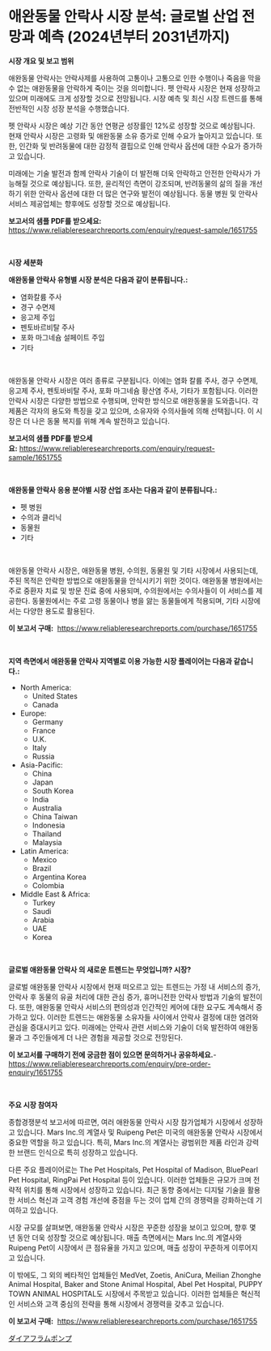 <p><h1>애완동물 안락사 시장 분석: 글로벌 산업 전망과 예측 (2024년부터 2031년까지)</h1></p><p><strong>시장 개요 및 보고 범위</strong></p>
<p><p>애완동물 안락사는 안락사제를 사용하여 고통이나 고통으로 인한 수행이나 죽음을 막을 수 없는 애완동물을 안락하게 죽이는 것을 의미합니다. 펫 안락사 시장은 현재 성장하고 있으며 미래에도 크게 성장할 것으로 전망됩니다. 시장 예측 및 최신 시장 트렌드를 통해 전반적인 시장 성장 분석을 수행했습니다. </p><p>펫 안락사 시장은 예상 기간 동안 연평균 성장률인 12%로 성장할 것으로 예상됩니다. 현재 안락사 시장은 고령화 및 애완동물 소유 증가로 인해 수요가 높아지고 있습니다. 또한, 인간화 및 반려동물에 대한 감정적 결핍으로 인해 안락사 옵션에 대한 수요가 증가하고 있습니다. </p><p>미래에는 기술 발전과 함께 안락사 기술이 더 발전해 더욱 안락하고 안전한 안락사가 가능해질 것으로 예상됩니다. 또한, 윤리적인 측면이 강조되며, 반려동물의 삶의 질을 개선하기 위한 안락사 옵션에 대한 더 많은 연구와 발전이 예상됩니다. 동물 병원 및 안락사 서비스 제공업체는 향후에도 성장할 것으로 예상됩니다.</p></p>
<p><strong>보고서의 샘플 PDF를 받으세요:</strong> <a href="https://www.reliableresearchreports.com/enquiry/request-sample/1651755">https://www.reliableresearchreports.com/enquiry/request-sample/1651755</a></p>
<p>&nbsp;</p>
<p><strong>시장 세분화</strong></p>
<p><strong>애완동물 안락사 유형별 시장 분석은 다음과 같이 분류됩니다.:</strong></p>
<p><ul><li>염화칼륨 주사</li><li>경구 수면제</li><li>응고제 주입</li><li>펜토바르비탈 주사</li><li>포화 마그네슘 설페이트 주입</li><li>기타</li></ul></p>
<p>&nbsp;</p>
<p><p>애완동물 안락사 시장은 여러 종류로 구분됩니다. 이에는 염화 칼륨 주사, 경구 수면제, 응고제 주사, 펜토바비탈 주사, 포화 마그네슘 황산염 주사, 기타가 포함됩니다. 이러한 안락사 시장은 다양한 방법으로 수행되며, 안락한 방식으로 애완동물을 도와줍니다. 각 제품은 각자의 용도와 특징을 갖고 있으며, 소유자와 수의사들에 의해 선택됩니다. 이 시장은 더 나은 동물 복지를 위해 계속 발전하고 있습니다.</p></p>
<p><strong>보고서의 샘플 PDF를 받으세요:</strong>&nbsp;<a href="https://www.reliableresearchreports.com/enquiry/request-sample/1651755">https://www.reliableresearchreports.com/enquiry/request-sample/1651755</a></p>
<p>&nbsp;</p>
<p><strong> 애완동물 안락사 응용 분야별 시장 산업 조사는 다음과 같이 분류됩니다.:</strong></p>
<p><ul><li>펫 병원</li><li>수의과 클리닉</li><li>동물원</li><li>기타</li></ul></p>
<p>&nbsp;</p>
<p><p>애완동물 안락사 시장은, 애완동물 병원, 수의원, 동물원 및 기타 시장에서 사용되는데, 주된 목적은 안락한 방법으로 애완동물을 안식시키기 위한 것이다. 애완동물 병원에서는 주로 중환자 치료 및 방문 진료 중에 사용되며, 수의원에서는 수의사들이 이 서비스를 제공한다. 동물원에서는 주로 고령 동물이나 병을 앓는 동물들에게 적용되며, 기타 시장에서는 다양한 용도로 활용된다.</p></p>
<p><strong>이 보고서 구매:</strong>&nbsp; <a href="https://www.reliableresearchreports.com/purchase/1651755">https://www.reliableresearchreports.com/purchase/1651755</a></p>
<p>&nbsp;</p>
<p><strong>지역 측면에서 애완동물 안락사 지역별로 이용 가능한 시장 플레이어는 다음과 같습니다.:</strong></p>
<p><ul>
    <li>
        North America:
        <ul>
            <li>United States</li>
            <li>Canada</li>
        </ul>
    </li>
    <li>
        Europe:
        <ul>
            <li>Germany</li>
            <li>France</li>
            <li>U.K.</li>
            <li>Italy</li>
            <li>Russia</li>
        </ul>
    </li>
    <li>
        Asia-Pacific:
        <ul>
            <li>China</li>
            <li>Japan</li>
            <li>South Korea</li>
            <li>India</li>
            <li>Australia</li>
            <li>China Taiwan</li>
            <li>Indonesia</li>
            <li>Thailand</li>
            <li>Malaysia</li>
        </ul>
    </li>
    <li>
        Latin America:
        <ul>
            <li>Mexico</li>
            <li>Brazil</li>
            <li>Argentina Korea</li>
            <li>Colombia</li>
        </ul>
    </li>
    <li>
        Middle East & Africa:
        <ul>
            <li>Turkey</li>
            <li>Saudi</li>
            <li>Arabia</li>
            <li>UAE</li>
            <li>Korea</li>
        </ul>
    </li>
    </ul></p>
<p>&nbsp;</p>
<p><strong>글로벌 애완동물 안락사 의 새로운 트렌드는 무엇입니까? 시장?</strong></p>
<p><p>글로벌 애완동물 안락사 시장에서 현재 떠오르고 있는 트렌드는 가정 내 서비스의 증가, 안락사 후 동물의 유골 처리에 대한 관심 증가, 휴머니전한 안락사 방법과 기술의 발전이다. 또한, 애완동물 안락사 서비스의 편의성과 인간적인 케어에 대한 요구도 계속해서 증가하고 있다. 이러한 트렌드는 애완동물 소유자들 사이에서 안락사 결정에 대한 염려와 관심을 증대시키고 있다. 미래에는 안락사 관련 서비스와 기술이 더욱 발전하여 애완동물과 그 주인들에게 더 나은 경험을 제공할 것으로 전망된다.</p></p>
<p><strong>이 보고서를 구매하기 전에 궁금한 점이 있으면 문의하거나 공유하세요.</strong>- <a href="https://www.reliableresearchreports.com/enquiry/pre-order-enquiry/1651755">https://www.reliableresearchreports.com/enquiry/pre-order-enquiry/1651755</a></p>
<p>&nbsp;</p>
<p><strong>주요 시장 참여자</strong></p>
<p><p>종합경쟁분석 보고서에 따르면, 여러 애완동물 안락사 시장 참가업체가 시장에서 성장하고 있습니다. Mars Inc.의 계열사 및 Ruipeng Pet은 미국의 애완동물 안락사 시장에서 중요한 역할을 하고 있습니다. 특히, Mars Inc.의 계열사는 광범위한 제품 라인과 강력한 브랜드 인식으로 특히 성장하고 있습니다.</p><p>다른 주요 플레이어로는 The Pet Hospitals, Pet Hospital of Madison, BluePearl Pet Hospital, RingPai Pet Hospital 등이 있습니다. 이러한 업체들은 규모가 크며 전략적 위치를 통해 시장에서 성장하고 있습니다. 최근 동향 중에서는 디지털 기술을 활용한 서비스 혁신과 고객 경험 개선에 중점을 두는 것이 업체 간의 경쟁력을 강화하는데 기여하고 있습니다.</p><p>시장 규모를 살펴보면, 애완동물 안락사 시장은 꾸준한 성장을 보이고 있으며, 향후 몇 년 동안 더욱 성장할 것으로 예상됩니다. 매출 측면에서는 Mars Inc.의 계열사와 Ruipeng Pet이 시장에서 큰 점유율을 가지고 있으며, 매출 성장이 꾸준하게 이루어지고 있습니다.</p><p>이 밖에도, 그 외의 베타적인 업체들인 MedVet, Zoetis, AniCura, Meilian Zhonghe Animal Hospital, Baker and Stone Animal Hospital, Abel Pet Hospital, PUPPY TOWN ANIMAL HOSPITAL도 시장에서 주목받고 있습니다. 이러한 업체들은 혁신적인 서비스와 고객 중심의 전략을 통해 시장에서 경쟁력을 갖추고 있습니다.</p></p>
<p><strong>이 보고서 구매:</strong>&nbsp;&nbsp;<a href="https://www.reliableresearchreports.com/purchase/1651755">https://www.reliableresearchreports.com/purchase/1651755</a></p>
<p><p><a href="https://medium.com/@dm15982023/%E3%83%80%E3%82%A4%E3%82%A2%E3%83%95%E3%83%A9%E3%83%A0%E3%83%9D%E3%83%B3%E3%83%97%E3%81%AE%E5%B8%82%E5%A0%B4%E8%A6%8F%E6%A8%A1-cagr-%E3%83%88%E3%83%AC%E3%83%B3%E3%83%89%E3%81%AF-2024%E5%B9%B4%E3%81%8B%E3%82%892030%E5%B9%B4%E3%81%BE%E3%81%A7%E3%81%A7%E3%81%99-4235a0df9efa">ダイアフラムポンプ</a></p></p>
